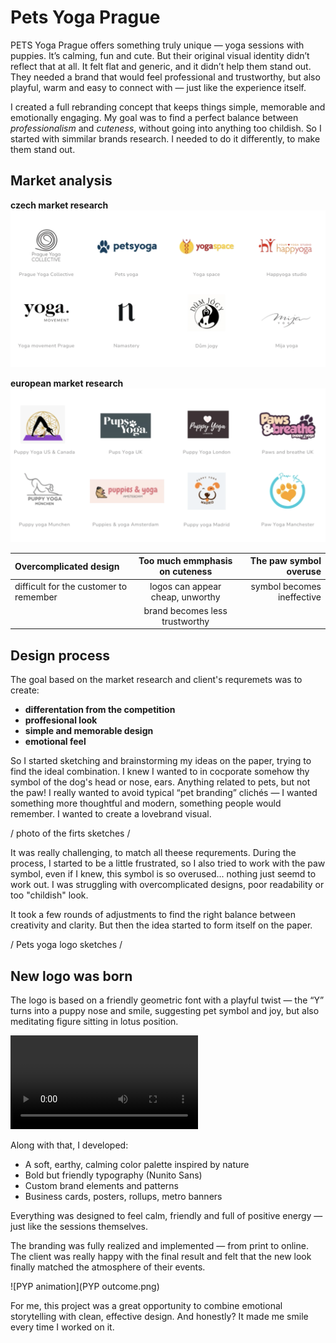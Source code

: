 # Pets Yoga Prague

PETS Yoga Prague offers something truly unique — yoga sessions with puppies. It’s calming, fun and cute. But their original visual identity didn’t reflect that at all. It felt flat and generic, and it didn’t help them stand out.
They needed a brand that would feel professional and trustworthy, but also playful, warm and easy to connect with — just like the experience itself.

I created a full rebranding concept that keeps things simple, memorable and emotionally engaging. My goal was to find a perfect balance between *professionalism* and *cuteness*, without going into anything too childish.
So I started with simmilar brands research. I needed to do it differently, to make them stand out.

## Market analysis

**czech market research**
![czech market research](czech_research.png)

**european market research**
![european market research](europe_research.png)

| Overcomplicated design      | Too much emmphasis on cuteness | The paw symbol overuse     |
| :---        |    :----:   |          ---: |
| difficult for the customer to remember      | logos can appear cheap, unworthy       | symbol becomes ineffective   |
|    | brand becomes less trustworthy        |       |

## Design process

The goal based on the market research and client's requremets was to create:

- **differentation from the competition**
- **proffesional look**
- **simple and memorable design**
- **emotional feel** 

So I started sketching and brainstorming my ideas on the paper, trying to find the ideal combination.
I knew I wanted to in cocporate somehow thy symbol of the dog's head or nose, ears. Anything related to pets, but not the paw! I really wanted to avoid typical “pet branding” clichés — I wanted something more thoughtful and modern, something people would remember. I wanted to create a lovebrand visual.

/ photo of the firts sketches /

It was really challenging, to match all theese requrements. During the process, I started to be a little frustrated, so I also tried to work with the paw symbol, even if I knew, this symbol is so overused... nothing just seemd to work out. I was struggling with overcomplicated designs, poor readability or too "childish" look.

It took a few rounds of adjustments to find the right balance between creativity and clarity. But then the idea started to form itself on the paper.

/ Pets yoga logo sketches /

## New logo was born

The logo is based on a friendly geometric font with a playful twist — the “Y” turns into a puppy nose and smile, suggesting pet symbol and joy, but also meditating figure sitting in lotus position. 

![PYP animation](PetsYogaAnimation.mp4)

Along with that, I developed:

- A soft, earthy, calming color palette inspired by nature
- Bold but friendly typography (Nunito Sans)
- Custom brand elements and patterns
- Business cards, posters, rollups, metro banners

Everything was designed to feel calm, friendly and full of positive energy — just like the sessions themselves.

The branding was fully realized and implemented — from print to online. The client was really happy with the final result and felt that the new look finally matched the atmosphere of their events.

![PYP animation](PYP outcome.png)


For me, this project was a great opportunity to combine emotional storytelling with clean, effective design. And honestly? It made me smile every time I worked on it.
